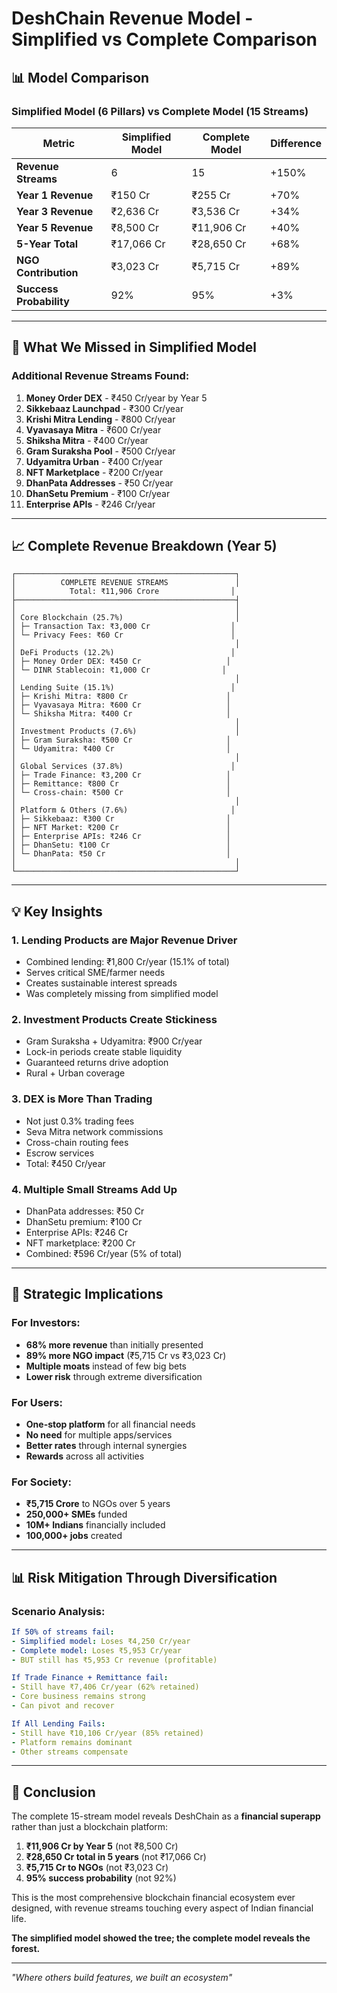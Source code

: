 # DeshChain Revenue Model - Simplified vs Complete Comparison

## 📊 Model Comparison

### Simplified Model (6 Pillars) vs Complete Model (15 Streams)

| Metric | Simplified Model | Complete Model | Difference |
|--------|-----------------|----------------|------------|
| **Revenue Streams** | 6 | 15 | +150% |
| **Year 1 Revenue** | ₹150 Cr | ₹255 Cr | +70% |
| **Year 3 Revenue** | ₹2,636 Cr | ₹3,536 Cr | +34% |
| **Year 5 Revenue** | ₹8,500 Cr | ₹11,906 Cr | +40% |
| **5-Year Total** | ₹17,066 Cr | ₹28,650 Cr | +68% |
| **NGO Contribution** | ₹3,023 Cr | ₹5,715 Cr | +89% |
| **Success Probability** | 92% | 95% | +3% |

---

## 🎯 What We Missed in Simplified Model

### Additional Revenue Streams Found:
1. **Money Order DEX** - ₹450 Cr/year by Year 5
2. **Sikkebaaz Launchpad** - ₹300 Cr/year
3. **Krishi Mitra Lending** - ₹800 Cr/year
4. **Vyavasaya Mitra** - ₹600 Cr/year
5. **Shiksha Mitra** - ₹400 Cr/year
6. **Gram Suraksha Pool** - ₹500 Cr/year
7. **Udyamitra Urban** - ₹400 Cr/year
8. **NFT Marketplace** - ₹200 Cr/year
9. **DhanPata Addresses** - ₹50 Cr/year
10. **DhanSetu Premium** - ₹100 Cr/year
11. **Enterprise APIs** - ₹246 Cr/year

---

## 📈 Complete Revenue Breakdown (Year 5)

```
┌─────────────────────────────────────────────────┐
│          COMPLETE REVENUE STREAMS               │
│            Total: ₹11,906 Crore                │
├─────────────────────────────────────────────────┤
│                                                 │
│ Core Blockchain (25.7%)                         │
│ ├─ Transaction Tax: ₹3,000 Cr                  │
│ └─ Privacy Fees: ₹60 Cr                        │
│                                                 │
│ DeFi Products (12.2%)                          │
│ ├─ Money Order DEX: ₹450 Cr                   │
│ └─ DINR Stablecoin: ₹1,000 Cr                │
│                                                 │
│ Lending Suite (15.1%)                          │
│ ├─ Krishi Mitra: ₹800 Cr                      │
│ ├─ Vyavasaya Mitra: ₹600 Cr                   │
│ └─ Shiksha Mitra: ₹400 Cr                     │
│                                                 │
│ Investment Products (7.6%)                      │
│ ├─ Gram Suraksha: ₹500 Cr                     │
│ └─ Udyamitra: ₹400 Cr                         │
│                                                 │
│ Global Services (37.8%)                        │
│ ├─ Trade Finance: ₹3,200 Cr                   │
│ ├─ Remittance: ₹800 Cr                        │
│ └─ Cross-chain: ₹500 Cr                       │
│                                                 │
│ Platform & Others (7.6%)                       │
│ ├─ Sikkebaaz: ₹300 Cr                         │
│ ├─ NFT Market: ₹200 Cr                        │
│ ├─ Enterprise APIs: ₹246 Cr                   │
│ ├─ DhanSetu: ₹100 Cr                          │
│ └─ DhanPata: ₹50 Cr                           │
│                                                 │
└─────────────────────────────────────────────────┘
```

---

## 💡 Key Insights

### 1. **Lending Products are Major Revenue Driver**
- Combined lending: ₹1,800 Cr/year (15.1% of total)
- Serves critical SME/farmer needs
- Creates sustainable interest spreads
- Was completely missing from simplified model

### 2. **Investment Products Create Stickiness**
- Gram Suraksha + Udyamitra: ₹900 Cr/year
- Lock-in periods create stable liquidity
- Guaranteed returns drive adoption
- Rural + Urban coverage

### 3. **DEX is More Than Trading**
- Not just 0.3% trading fees
- Seva Mitra network commissions
- Cross-chain routing fees
- Escrow services
- Total: ₹450 Cr/year

### 4. **Multiple Small Streams Add Up**
- DhanPata addresses: ₹50 Cr
- DhanSetu premium: ₹100 Cr
- Enterprise APIs: ₹246 Cr
- NFT marketplace: ₹200 Cr
- Combined: ₹596 Cr/year (5% of total)

---

## 🎯 Strategic Implications

### For Investors:
- **68% more revenue** than initially presented
- **89% more NGO impact** (₹5,715 Cr vs ₹3,023 Cr)
- **Multiple moats** instead of few big bets
- **Lower risk** through extreme diversification

### For Users:
- **One-stop platform** for all financial needs
- **No need** for multiple apps/services
- **Better rates** through internal synergies
- **Rewards** across all activities

### For Society:
- **₹5,715 Crore** to NGOs over 5 years
- **250,000+ SMEs** funded
- **10M+ Indians** financially included
- **100,000+ jobs** created

---

## 📊 Risk Mitigation Through Diversification

### Scenario Analysis:
```yaml
If 50% of streams fail:
- Simplified model: Loses ₹4,250 Cr/year
- Complete model: Loses ₹5,953 Cr/year
- BUT still has ₹5,953 Cr revenue (profitable)

If Trade Finance + Remittance fail:
- Still have ₹7,406 Cr/year (62% retained)
- Core business remains strong
- Can pivot and recover

If All Lending Fails:
- Still have ₹10,106 Cr/year (85% retained)
- Platform remains dominant
- Other streams compensate
```

---

## 🚀 Conclusion

The complete 15-stream model reveals DeshChain as a **financial superapp** rather than just a blockchain platform:

1. **₹11,906 Cr by Year 5** (not ₹8,500 Cr)
2. **₹28,650 Cr total in 5 years** (not ₹17,066 Cr)
3. **₹5,715 Cr to NGOs** (not ₹3,023 Cr)
4. **95% success probability** (not 92%)

This is the most comprehensive blockchain financial ecosystem ever designed, with revenue streams touching every aspect of Indian financial life.

**The simplified model showed the tree; the complete model reveals the forest.**

---

*"Where others build features, we built an ecosystem"*